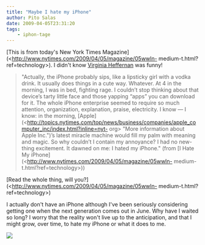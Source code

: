 ```yaml
---
title: "Maybe I hate my iPhone"
author: Pito Salas
date: 2009-04-05T23:31:20
tags:
    - iphon-tage
---
```




[This is from today's New York Times
Magazine](<http://www.nytimes.com/2009/04/05/magazine/05wwln-
medium-t.html?ref=technology>). I didn't know [Virginia
Heffernan](<http://themedium.blogs.nytimes.com/>) was funny!

> "Actually, the iPhone probably sips, like a lipsticky girl with a vodka
> drink. It usually does things in a cute way. Whatever. At 4 in the morning,
> I was in bed, fighting rage. I couldn’t stop thinking about that device’s
> tarty little face and those yapping “apps” you can download for it. The
> whole iPhone enterprise seemed to require so much attention, organization,
> explanation, praise, electricity. I know — I know: in the morning,
> [Apple](<http://topics.nytimes.com/top/news/business/companies/apple_computer_inc/index.html?inline=nyt-
> org> "More information about Apple Inc.")’s latest miracle machine would
> fill my palm with meaning and magic. So why couldn’t I contain my annoyance?
> I had no new-thing excitement. It dawned on me: I hated my iPhone." (from [I
> Hate My iPhone](<http://www.nytimes.com/2009/04/05/magazine/05wwln-
> medium-t.html?ref=technology>))

[Read the whole thing, will
you?](<http://www.nytimes.com/2009/04/05/magazine/05wwln-
medium-t.html?ref=technology>)

I actually don't have an iPhone although I've been seriously considering
getting one when the next generation comes out in June. Why have I waited so
long? I worry that the reality won't live up to the anticipation, and that I
might grow, over time, to hate my iPhone or what it does to me.

![](https://i0.wp.com/img.zemanta.com/pixy.gif?w=584)


